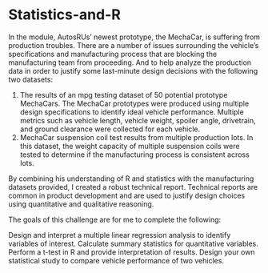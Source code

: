 # Statistics-and-R

In the module, AutosRUs’ newest prototype, the MechaCar, is suffering from production troubles. There are a number of issues surrounding the vehicle’s specifications and manufacturing process that are blocking the manufacturing team from proceeding.
And to help analyze the production data in order to justify some last-minute design decisions with the following two datasets:
1) The results of an mpg testing dataset of 50 potential prototype MechaCars. The MechaCar prototypes were produced using multiple design specifications to identify ideal vehicle performance. Multiple metrics such as vehicle length, vehicle weight, spoiler angle, drivetrain, and ground clearance were collected for each vehicle.
2) MechaCar suspension coil test results from multiple production lots. In this dataset, the weight capacity of multiple suspension coils were tested to determine if the manufacturing process is consistent across lots.

By combining his understanding of R and statistics with the manufacturing datasets provided, I created a robust technical report. Technical reports are common in product development and are used to justify design choices using quantitative and qualitative reasoning.

The goals of this challenge are for me to complete the following:

Design and interpret a multiple linear regression analysis to identify variables of interest.
Calculate summary statistics for quantitative variables.
Perform a t-test in R and provide interpretation of results.
Design your own statistical study to compare vehicle performance of two vehicles.
